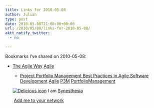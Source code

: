 ```yaml
---
title: Links for 2010-05-08
author: Julian
type: post
date: 2010-05-08T21:00:00+00:00
url: /2010/05/08/links-for-2010-05-08/
aktt_notify_twitter:
  - no

---
```

Bookmarks I&#8217;ve shared on 2010-05-08:

  * [The Agile Way][1] 
    [Agile][2] </li> 
    
      * [Project Portfolio Management Best Practices in Agile Software Development][3] 
        [Agile][2] [P3M][4] [PortfolioManagement][5] </li> </ul> 
        
        <p class="deliciouslink">
          <a href="https://del.icio.us/synesthesia" title="See all my bookmarks on del.icio.us"><img src="https://www.synesthesia.co.uk/images/deliciousicon.jpg" alt="Delicious icon" /></a>&nbsp;I am <a href="https://del.icio.us/synesthesia" title="See all my bookmarks on del.icio.us">Synesthesia</a>
        </p>
        
        <p class="deliciouslink">
          <a href="https://del.icio.us/network?add=synesthesia" title="Add me to your del.icio.us network"><img src="https://www.synesthesia.co.uk/images/add.gif" alt="" /></a>&nbsp;<a href="https://del.icio.us/network?add=synesthesia" title="Add me to your del.icio.us network">Add me to your network</a>
        </p>

 [1]: https://cut.ms/SJn
 [2]: https://delicious.com/synesthesia/Agile
 [3]: https://bit.ly/b2DPR0
 [4]: https://delicious.com/synesthesia/P3M
 [5]: https://delicious.com/synesthesia/PortfolioManagement
